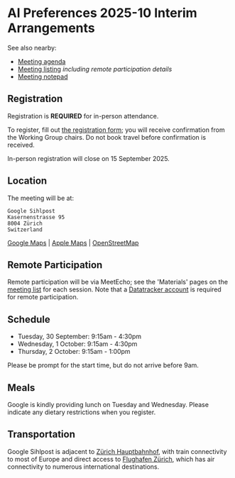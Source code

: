 # AI Preferences 2025-10 Interim Arrangements

See also nearby:

* [Meeting agenda](agenda.md)
* [Meeting listing](https://datatracker.ietf.org/wg/aipref/meetings/) _including remote participation details_
* [Meeting notepad](https://notes.ietf.org/Vc4ezWRkTMq2xcGF4MecWg)

## Registration

Registration is **REQUIRED** for in-person attendance. 

To register, fill out [the registration form](https://forms.cloud.microsoft/r/8XRzM5WxEi); you will receive confirmation from the Working Group chairs. Do not book travel before confirmation is received.

In-person registration will close on 15 September 2025.

## Location

The meeting will be at:

    Google Sihlpost
    Kasernenstrasse 95
    8004 Zürich
    Switzerland

[Google Maps](https://www.google.com/maps/place/Sihlpost,+Kasernenstrasse+95,+8004+Zürich,+Switzerland/@47.3772922,8.5353065,17z/data=!3m1!4b1!4m6!3m5!1s0x47900a0f64b2fce1:0x5377a30ca0535960!8m2!3d47.3772922!4d8.5353065!16s%2Fg%2F11bw43vpsg?entry=ttu&g_ep=EgoyMDI1MDgwNC4wIKXMDSoASAFQAw%3D%3D) | [Apple Maps](https://maps.apple.com/place?address=Kasernenstrasse%2095,%208004%20Z%C3%BCrich,%20Switzerland&coordinate=47.377006,8.534983&name=Kasernenstrasse%2095&map=transit) | [OpenStreetMap](https://osm.org/go/0C0WA5Tq)


## Remote Participation

Remote participation will be via MeetEcho; see the 'Materials' pages on the [meeting list](https://datatracker.ietf.org/wg/aipref/meetings/) for each session. Note that a [Datatracker account](https://datatracker.ietf.org/accounts/create/) is required for remote participation.

## Schedule

* Tuesday, 30 September: 9:15am - 4:30pm
* Wednesday, 1 October: 9:15am - 4:30pm
* Thursday, 2 October: 9:15am - 1:00pm

Please be prompt for the start time, but do not arrive before 9am.

## Meals

Google is kindly providing lunch on Tuesday and Wednesday. Please indicate any dietary restrictions when you register.

## Transportation

Google Sihlpost is adjacent to [Zürich Hauptbahnhof](https://www.sbb.ch/en/travel-information/stations/find-station/zuerich-hb-station.html), with train connectivity to most of Europe and direct access to [Flughafen Zürich](https://www.flughafen-zuerich.ch/en/passengers), which has air connectivity to numerous international destinations.

